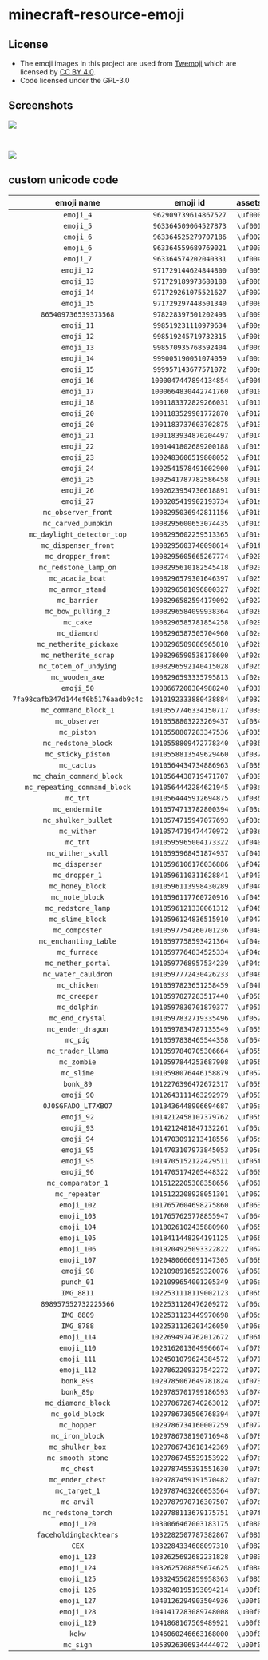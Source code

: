 # minecraft-resource-emoji

## License

* The emoji images in this project are used from [Twemoji](https://twemoji.twitter.com/) which are licensed by [CC BY 4.0](https://creativecommons.org/licenses/by/4.0/).
* Code licensed under the GPL-3.0

## Screenshots

![](https://raw.githubusercontent.com/mc-cloud-town/minecraft-resource-emoji/assets/resources/assets/minecraft/textures/font/discord-emoji.png)

<br />

![](https://raw.githubusercontent.com/mc-cloud-town/minecraft-resource-emoji/assets/resources/assets/minecraft/textures/font/twitter-emoji.png)

## custom unicode code

| emoji name | emoji id | **assets** |  str  |  img  |
| :--------: | :------: | :--------: | :---: | :---: |
|`emoji_4`|`962909739614867527`|`\uf000`|``|![](assets/discordEmojis/962909739614867527.png)|
|`emoji_5`|`963364509064527873`|`\uf001`|``|![](assets/discordEmojis/963364509064527873.png)|
|`emoji_6`|`963364525279707186`|`\uf002`|``|![](assets/discordEmojis/963364525279707186.png)|
|`emoji_6`|`963364559689769021`|`\uf003`|``|![](assets/discordEmojis/963364559689769021.png)|
|`emoji_7`|`963364574202040331`|`\uf004`|``|![](assets/discordEmojis/963364574202040331.png)|
|`emoji_12`|`971729144624844800`|`\uf005`|``|![](assets/discordEmojis/971729144624844800.png)|
|`emoji_13`|`971729189973680188`|`\uf006`|``|![](assets/discordEmojis/971729189973680188.png)|
|`emoji_14`|`971729261075521627`|`\uf007`|``|![](assets/discordEmojis/971729261075521627.png)|
|`emoji_15`|`971729297448501340`|`\uf008`|``|![](assets/discordEmojis/971729297448501340.png)|
|`865409736539373568`|`978228397501202493`|`\uf009`|``|![](assets/discordEmojis/978228397501202493.png)|
|`emoji_11`|`998519231110979634`|`\uf00a`|``|![](assets/discordEmojis/998519231110979634.png)|
|`emoji_12`|`998519245719732315`|`\uf00b`|``|![](assets/discordEmojis/998519245719732315.png)|
|`emoji_13`|`998570935768592404`|`\uf00c`|``|![](assets/discordEmojis/998570935768592404.png)|
|`emoji_14`|`999005190051074059`|`\uf00d`|``|![](assets/discordEmojis/999005190051074059.png)|
|`emoji_15`|`999957143677571072`|`\uf00e`|``|![](assets/discordEmojis/999957143677571072.png)|
|`emoji_16`|`1000047447894134854`|`\uf00f`|``|![](assets/discordEmojis/1000047447894134854.png)|
|`emoji_17`|`1000664830442741760`|`\uf010`|``|![](assets/discordEmojis/1000664830442741760.png)|
|`emoji_18`|`1001183372829266031`|`\uf011`|``|![](assets/discordEmojis/1001183372829266031.png)|
|`emoji_20`|`1001183529901772870`|`\uf012`|``|![](assets/discordEmojis/1001183529901772870.png)|
|`emoji_20`|`1001183737603702875`|`\uf013`|``|![](assets/discordEmojis/1001183737603702875.png)|
|`emoji_21`|`1001183934870204497`|`\uf014`|``|![](assets/discordEmojis/1001183934870204497.png)|
|`emoji_22`|`1001441802689200188`|`\uf015`|``|![](assets/discordEmojis/1001441802689200188.png)|
|`emoji_23`|`1002483606519808052`|`\uf016`|``|![](assets/discordEmojis/1002483606519808052.png)|
|`emoji_24`|`1002541578491002900`|`\uf017`|``|![](assets/discordEmojis/1002541578491002900.png)|
|`emoji_25`|`1002541787782586458`|`\uf018`|``|![](assets/discordEmojis/1002541787782586458.png)|
|`emoji_26`|`1002623954730618891`|`\uf019`|``|![](assets/discordEmojis/1002623954730618891.png)|
|`emoji_27`|`1003205419902193734`|`\uf01a`|``|![](assets/discordEmojis/1003205419902193734.png)|
|`mc_observer_front`|`1008295036942811156`|`\uf01b`|``|![](assets/discordEmojis/1008295036942811156.png)|
|`mc_carved_pumpkin`|`1008295600653074435`|`\uf01d`|``|![](assets/discordEmojis/1008295600653074435.png)|
|`mc_daylight_detector_top`|`1008295602259513365`|`\uf01e`|``|![](assets/discordEmojis/1008295602259513365.png)|
|`mc_dispenser_front`|`1008295603740098614`|`\uf01f`|``|![](assets/discordEmojis/1008295603740098614.png)|
|`mc_dropper_front`|`1008295605665267774`|`\uf020`|``|![](assets/discordEmojis/1008295605665267774.png)|
|`mc_redstone_lamp_on`|`1008295610182545418`|`\uf023`|``|![](assets/discordEmojis/1008295610182545418.png)|
|`mc_acacia_boat`|`1008296579301646397`|`\uf025`|``|![](assets/discordEmojis/1008296579301646397.png)|
|`mc_armor_stand`|`1008296581096800327`|`\uf026`|``|![](assets/discordEmojis/1008296581096800327.png)|
|`mc_barrier`|`1008296582594179092`|`\uf027`|``|![](assets/discordEmojis/1008296582594179092.png)|
|`mc_bow_pulling_2`|`1008296584099938364`|`\uf028`|``|![](assets/discordEmojis/1008296584099938364.png)|
|`mc_cake`|`1008296585781854258`|`\uf029`|``|![](assets/discordEmojis/1008296585781854258.png)|
|`mc_diamond`|`1008296587505704960`|`\uf02a`|``|![](assets/discordEmojis/1008296587505704960.png)|
|`mc_netherite_pickaxe`|`1008296589086965810`|`\uf02b`|``|![](assets/discordEmojis/1008296589086965810.png)|
|`mc_netherite_scrap`|`1008296590538178600`|`\uf02c`|``|![](assets/discordEmojis/1008296590538178600.png)|
|`mc_totem_of_undying`|`1008296592140415028`|`\uf02d`|``|![](assets/discordEmojis/1008296592140415028.png)|
|`mc_wooden_axe`|`1008296593335795813`|`\uf02e`|``|![](assets/discordEmojis/1008296593335795813.png)|
|`emoji_50`|`1008667200304988240`|`\uf031`|``|![](assets/discordEmojis/1008667200304988240.png)|
|`7fa98cafb347d144ef0b5176aadb9c4c`|`1010192333880438884`|`\uf032`|``|![](assets/discordEmojis/1010192333880438884.png)|
|`mc_command_block_1`|`1010557746334150717`|`\uf033`|``|![](assets/discordEmojis/1010557746334150717.png)|
|`mc_observer`|`1010558803223269437`|`\uf034`|``|![](assets/discordEmojis/1010558803223269437.png)|
|`mc_piston`|`1010558807283347536`|`\uf035`|``|![](assets/discordEmojis/1010558807283347536.png)|
|`mc_redstone_block`|`1010558809472778340`|`\uf036`|``|![](assets/discordEmojis/1010558809472778340.png)|
|`mc_sticky_piston`|`1010558813549629460`|`\uf037`|``|![](assets/discordEmojis/1010558813549629460.png)|
|`mc_cactus`|`1010564434734886963`|`\uf038`|``|![](assets/discordEmojis/1010564434734886963.png)|
|`mc_chain_command_block`|`1010564438719471707`|`\uf039`|``|![](assets/discordEmojis/1010564438719471707.png)|
|`mc_repeating_command_block`|`1010564442284621945`|`\uf03a`|``|![](assets/discordEmojis/1010564442284621945.png)|
|`mc_tnt`|`1010564445912694875`|`\uf03b`|``|![](assets/discordEmojis/1010564445912694875.png)|
|`mc_endermite`|`1010574713782800394`|`\uf03c`|``|![](assets/discordEmojis/1010574713782800394.png)|
|`mc_shulker_bullet`|`1010574715947077693`|`\uf03d`|``|![](assets/discordEmojis/1010574715947077693.png)|
|`mc_wither`|`1010574719474470972`|`\uf03e`|``|![](assets/discordEmojis/1010574719474470972.png)|
|`mc_tnt`|`1010595965004173322`|`\uf040`|``|![](assets/discordEmojis/1010595965004173322.png)|
|`mc_wither_skull`|`1010595968451874937`|`\uf041`|``|![](assets/discordEmojis/1010595968451874937.png)|
|`mc_dispenser`|`1010596106176036886`|`\uf042`|``|![](assets/discordEmojis/1010596106176036886.png)|
|`mc_dropper_1`|`1010596110311628841`|`\uf043`|``|![](assets/discordEmojis/1010596110311628841.png)|
|`mc_honey_block`|`1010596113998430289`|`\uf044`|``|![](assets/discordEmojis/1010596113998430289.png)|
|`mc_note_block`|`1010596117760720916`|`\uf045`|``|![](assets/discordEmojis/1010596117760720916.png)|
|`mc_redstone_lamp`|`1010596121330061312`|`\uf046`|``|![](assets/discordEmojis/1010596121330061312.png)|
|`mc_slime_block`|`1010596124836515910`|`\uf047`|``|![](assets/discordEmojis/1010596124836515910.png)|
|`mc_composter`|`1010597754260701236`|`\uf049`|``|![](assets/discordEmojis/1010597754260701236.png)|
|`mc_enchanting_table`|`1010597758593421364`|`\uf04a`|``|![](assets/discordEmojis/1010597758593421364.png)|
|`mc_furnace`|`1010597764834525334`|`\uf04c`|``|![](assets/discordEmojis/1010597764834525334.png)|
|`mc_nether_portal`|`1010597768957534239`|`\uf04d`|``|![](assets/discordEmojis/1010597768957534239.png)|
|`mc_water_cauldron`|`1010597772430426233`|`\uf04e`|``|![](assets/discordEmojis/1010597772430426233.png)|
|`mc_chicken`|`1010597823651258459`|`\uf04f`|``|![](assets/discordEmojis/1010597823651258459.png)|
|`mc_creeper`|`1010597827283517440`|`\uf050`|``|![](assets/discordEmojis/1010597827283517440.png)|
|`mc_dolphin`|`1010597830701879377`|`\uf051`|``|![](assets/discordEmojis/1010597830701879377.png)|
|`mc_end_crystal`|`1010597832719335496`|`\uf052`|``|![](assets/discordEmojis/1010597832719335496.png)|
|`mc_ender_dragon`|`1010597834787135549`|`\uf053`|``|![](assets/discordEmojis/1010597834787135549.png)|
|`mc_pig`|`1010597838465544358`|`\uf054`|``|![](assets/discordEmojis/1010597838465544358.png)|
|`mc_trader_llama`|`1010597840705306664`|`\uf055`|``|![](assets/discordEmojis/1010597840705306664.png)|
|`mc_zombie`|`1010597844253687908`|`\uf056`|``|![](assets/discordEmojis/1010597844253687908.png)|
|`mc_slime`|`1010598076446158879`|`\uf057`|``|![](assets/discordEmojis/1010598076446158879.png)|
|`bonk_89`|`1012276396472672317`|`\uf058`|``|![](assets/discordEmojis/1012276396472672317.png)|
|`emoji_90`|`1012643111463292979`|`\uf059`|``|![](assets/discordEmojis/1012643111463292979.png)|
|`0J0SGFADO_LT7XBO7`|`1013436448906694687`|`\uf05a`|``|![](assets/discordEmojis/1013436448906694687.png)|
|`emoji_92`|`1014212458107379762`|`\uf05b`|``|![](assets/discordEmojis/1014212458107379762.png)|
|`emoji_93`|`1014212481847132261`|`\uf05c`|``|![](assets/discordEmojis/1014212481847132261.png)|
|`emoji_94`|`1014703091213418556`|`\uf05d`|``|![](assets/discordEmojis/1014703091213418556.png)|
|`emoji_95`|`1014703107973845053`|`\uf05e`|``|![](assets/discordEmojis/1014703107973845053.png)|
|`emoji_95`|`1014705152122429511`|`\uf05f`|``|![](assets/discordEmojis/1014705152122429511.png)|
|`emoji_96`|`1014705174205448322`|`\uf060`|``|![](assets/discordEmojis/1014705174205448322.png)|
|`mc_comparator_1`|`1015122205308358656`|`\uf061`|``|![](assets/discordEmojis/1015122205308358656.png)|
|`mc_repeater`|`1015122208928051301`|`\uf062`|``|![](assets/discordEmojis/1015122208928051301.png)|
|`emoji_102`|`1017657604698275860`|`\uf063`|``|![](assets/discordEmojis/1017657604698275860.png)|
|`emoji_103`|`1017657625778855947`|`\uf064`|``|![](assets/discordEmojis/1017657625778855947.png)|
|`emoji_104`|`1018026102435880960`|`\uf065`|``|![](assets/discordEmojis/1018026102435880960.png)|
|`emoji_105`|`1018411448294191125`|`\uf066`|``|![](assets/discordEmojis/1018411448294191125.png)|
|`emoji_106`|`1019204925093322822`|`\uf067`|``|![](assets/discordEmojis/1019204925093322822.png)|
|`emoji_107`|`1020480666091147305`|`\uf068`|``|![](assets/discordEmojis/1020480666091147305.png)|
|`emoji_98`|`1021098916529320076`|`\uf069`|``|![](assets/discordEmojis/1021098916529320076.png)|
|`punch_01`|`1021099654001205349`|`\uf06a`|``|![](assets/discordEmojis/1021099654001205349.png)|
|`IMG_8811`|`1022531118119002123`|`\uf06b`|``|![](assets/discordEmojis/1022531118119002123.png)|
|`898957552732225566`|`1022531120476209272`|`\uf06c`|``|![](assets/discordEmojis/1022531120476209272.png)|
|`IMG_8809`|`1022531123449970698`|`\uf06d`|``|![](assets/discordEmojis/1022531123449970698.png)|
|`IMG_8788`|`1022531126201426050`|`\uf06e`|``|![](assets/discordEmojis/1022531126201426050.png)|
|`emoji_114`|`1022694974762012672`|`\uf06f`|``|![](assets/discordEmojis/1022694974762012672.png)|
|`emoji_110`|`1023162013049966674`|`\uf070`|``|![](assets/discordEmojis/1023162013049966674.png)|
|`emoji_111`|`1024501079624384572`|`\uf071`|``|![](assets/discordEmojis/1024501079624384572.png)|
|`emoji_112`|`1027862209327542272`|`\uf072`|``|![](assets/discordEmojis/1027862209327542272.png)|
|`bonk_89s`|`1029785067649781824`|`\uf073`|``|![](assets/discordEmojis/1029785067649781824.png)|
|`bonk_89p`|`1029785701799186593`|`\uf074`|``|![](assets/discordEmojis/1029785701799186593.png)|
|`mc_diamond_block`|`1029786726740263012`|`\uf075`|``|![](assets/discordEmojis/1029786726740263012.png)|
|`mc_gold_block`|`1029786730506768394`|`\uf076`|``|![](assets/discordEmojis/1029786730506768394.png)|
|`mc_hopper`|`1029786734160007259`|`\uf077`|``|![](assets/discordEmojis/1029786734160007259.png)|
|`mc_iron_block`|`1029786738190716948`|`\uf078`|``|![](assets/discordEmojis/1029786738190716948.png)|
|`mc_shulker_box`|`1029786743618142369`|`\uf079`|``|![](assets/discordEmojis/1029786743618142369.png)|
|`mc_smooth_stone`|`1029786745539153922`|`\uf07a`|``|![](assets/discordEmojis/1029786745539153922.png)|
|`mc_chest`|`1029787455391551630`|`\uf07b`|``|![](assets/discordEmojis/1029787455391551630.png)|
|`mc_ender_chest`|`1029787459191570482`|`\uf07c`|``|![](assets/discordEmojis/1029787459191570482.png)|
|`mc_target_1`|`1029787463260053564`|`\uf07d`|``|![](assets/discordEmojis/1029787463260053564.png)|
|`mc_anvil`|`1029787970716307507`|`\uf07e`|``|![](assets/discordEmojis/1029787970716307507.png)|
|`mc_redstone_torch`|`1029788113679175751`|`\uf07f`|``|![](assets/discordEmojis/1029788113679175751.png)|
|`emoji_120`|`1030066467003183175`|`\uf080`|``|![](assets/discordEmojis/1030066467003183175.png)|
|`faceholdingbacktears`|`1032282507787382867`|`\uf081`|``|![](assets/discordEmojis/1032282507787382867.png)|
|`CEX`|`1032284334608097310`|`\uf082`|``|![](assets/discordEmojis/1032284334608097310.png)|
|`emoji_123`|`1032625692682231828`|`\uf083`|``|![](assets/discordEmojis/1032625692682231828.png)|
|`emoji_124`|`1032625708859674625`|`\uf084`|``|![](assets/discordEmojis/1032625708859674625.png)|
|`emoji_125`|`1033245562859958363`|`\uf085`|``|![](assets/discordEmojis/1033245562859958363.png)|
|`emoji_126`|`1038240195193094214`|`\u00f0`|`ð`|![](assets/discordEmojis/1038240195193094214.png)|
|`emoji_127`|`1040126294903504936`|`\u00f0`|`ð`|![](assets/discordEmojis/1040126294903504936.png)|
|`emoji_128`|`1041417283089748008`|`\u00f0`|`ð`|![](assets/discordEmojis/1041417283089748008.png)|
|`emoji_129`|`1041868167569489921`|`\u00f0`|`ð`|![](assets/discordEmojis/1041868167569489921.png)|
|`kekw`|`1046060246663168000`|`\u00f0`|`ð`|![](assets/discordEmojis/1046060246663168000.png)|
|`mc_sign`|`1053926306934444072`|`\u00f0`|`ð`|![](assets/discordEmojis/1053926306934444072.png)|
